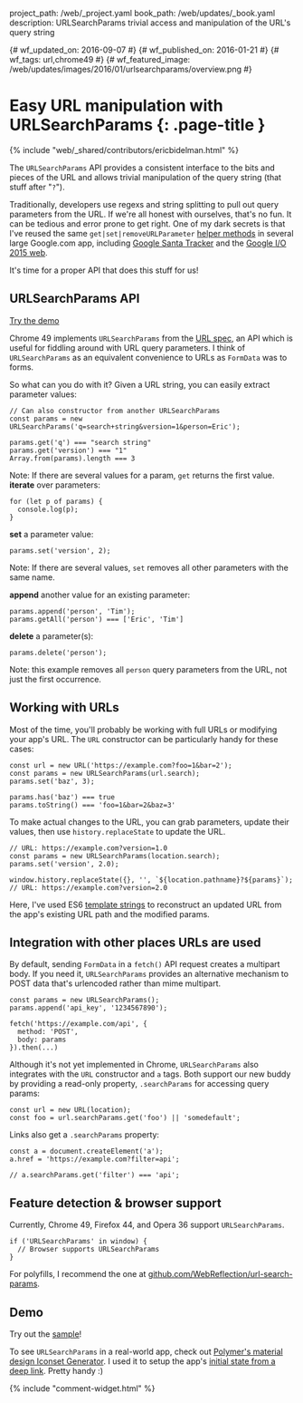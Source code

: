 project_path: /web/_project.yaml
book_path: /web/updates/_book.yaml
description: URLSearchParams trivial access and manipulation of the URL's query string

{# wf_updated_on: 2016-09-07 #}
{# wf_published_on: 2016-01-21 #}
{# wf_tags: url,chrome49 #}
{# wf_featured_image: /web/updates/images/2016/01/urlsearchparams/overview.png #}

# Easy URL manipulation with URLSearchParams {: .page-title }

{% include "web/_shared/contributors/ericbidelman.html" %}



The <code>URLSearchParams</code> API provides a consistent
interface to the bits and pieces of the URL and allows trivial manipulation
of the query string (that stuff after "<code>?</code>").

Traditionally, developers use regexs and string splitting to pull out query
parameters from the URL. If we're all honest with ourselves, that's no fun.
It can be tedious and error prone to get right. One of my dark secrets is that I've reused the same
`get|set|removeURLParameter` [helper methods](https://github.com/GoogleChrome/ioweb2015/blob/21d7a80aefd6a76474fcdb700ac9965cd4c7800f/app/scripts/helper/util.js#L142-L200) in several large Google.com app, including [Google Santa Tracker](https://santatracker.google.com/) and the [Google I/O 2015 web](https://events.google.com/io2015).

It's time for a proper API that does this stuff for us!

## URLSearchParams API

[Try the demo](https://googlechrome.github.io/samples/urlsearchparams/index.html)

Chrome 49 implements `URLSearchParams` from the [URL spec](https://url.spec.whatwg.org/#urlsearchparams), an API which is useful for fiddling around with URL
query parameters. I think of `URLSearchParams` as an equivalent convenience to URLs
as `FormData` was to forms.

So what can you do with it? Given a URL string, you can easily extract parameter values:


    // Can also constructor from another URLSearchParams
    const params = new URLSearchParams('q=search+string&version=1&person=Eric');
    
    params.get('q') === "search string"
    params.get('version') === "1"
    Array.from(params).length === 3
    

Note: If there are several values for a param, `get` returns the first value.
**iterate** over parameters:


    for (let p of params) {
      console.log(p);
    }
    

**set** a parameter value:


    params.set('version', 2);
    

Note: If there are several values, `set` removes all other parameters with the same name.

**append** another value for an existing parameter:


    params.append('person', 'Tim');
    params.getAll('person') === ['Eric', 'Tim']
    

**delete** a parameter(s):


    params.delete('person');
    

Note: this example removes all `person` query parameters from the URL, not just
the first occurrence.

## Working with URLs

Most of the time, you'll probably be working with full URLs or modifying your
app's URL. The `URL` constructor can be particularly handy for these cases:


    const url = new URL('https://example.com?foo=1&bar=2');
    const params = new URLSearchParams(url.search);
    params.set('baz', 3);
    
    params.has('baz') === true
    params.toString() === 'foo=1&bar=2&baz=3'
    

To make actual changes to the URL, you can grab parameters, update their values,
then use `history.replaceState` to update the URL.


    // URL: https://example.com?version=1.0
    const params = new URLSearchParams(location.search);
    params.set('version', 2.0);
    
    window.history.replaceState({}, '', `${location.pathname}?${params}`);
    // URL: https://example.com?version=2.0
    

Here, I've used ES6 [template strings](https://googlechrome.github.io/samples/template-literals-es6/index.html) to reconstruct an updated URL from the app's existing URL path and the modified
params.

## Integration with other places URLs are used

By default, sending `FormData` in a `fetch()` API request creates a multipart body.
If you need it, `URLSearchParams` provides an alternative mechanism to POST data
that's urlencoded rather than mime multipart.


    const params = new URLSearchParams();
    params.append('api_key', '1234567890');
    
    fetch('https://example.com/api', {
      method: 'POST',
      body: params
    }).then(...)
    

Although it's not yet implemented in Chrome, `URLSearchParams` also integrates
with the `URL` constructor and `a` tags. Both support our new buddy by providing
a read-only property, `.searchParams` for accessing query params:


    const url = new URL(location);
    const foo = url.searchParams.get('foo') || 'somedefault';
    

Links also get a `.searchParams` property:


    const a = document.createElement('a');
    a.href = 'https://example.com?filter=api';
    
    // a.searchParams.get('filter') === 'api';
    

## Feature detection & browser support

Currently, Chrome 49, Firefox 44, and Opera 36 support `URLSearchParams`.


    if ('URLSearchParams' in window) {
      // Browser supports URLSearchParams
    }
    

For polyfills, I recommend the one at [github.com/WebReflection/url-search-params](https://github.com/WebReflection/url-search-params).

## Demo

Try out the [sample](https://googlechrome.github.io/samples/urlsearchparams/index.html)!

To see `URLSearchParams` in a real-world app, check out [Polymer's material design Iconset Generator](https://poly-icon.appspot.com/). I used it to setup the app's [initial state from a deep link](https://github.com/PolymerLabs/polyicon/blob/master/index.html#L336-L349). Pretty handy :)


{% include "comment-widget.html" %}
